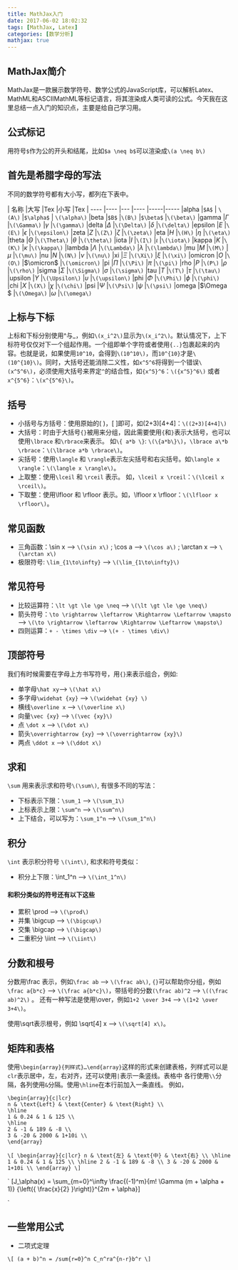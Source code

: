 ```yaml
---
title: MathJax入门
date: 2017-06-02 18:02:32
tags: [MathJax, Latex]
categories: [数学分析] 
mathjax: true
---
```


## MathJax简介

MathJax是一款展示数学符号、数学公式的JavaScript库，可以解析Latex、MathML和ASCIIMathML等标记语言，将其渲染成人类可读的公式。今天我在这里总结一点入门的知识点，主要是给自己学习用。

## 公式标记

用符号`$`作为公的开头和结尾，比如`$a \neq b$`可以渲染成`\(a \neq b\)`

## 首先是希腊字母的写法

不同的数学符号都有大小写，都列在下表中。

| 名称	|大写	|Tex	|小写	|Tex
| ----	|----	|---	|----	|-----|-----
|alpha	|`$A$`	| `\(A\)`	|`$\alpha$`	| `\(\alpha\)`
|beta	|`$B$`	|`\(B\)`	|`$\beta$`	|`\(\beta\)`
|gamma	|$\Gamma$	|`\(\Gamma\)`	|$\gamma$	|`\(\gamma\)`
|delta	|$\Delta$	|`\(\Delta\)`	|$\delta$	|`\(\delta\)`
|epsilon	|$E$	|`\(E\)`	|$\epsilon$	|`\(\epsilon\)`
|zeta	|$Z$	|`\(Z\)`	|$\zeta$	|`\(\zeta\)`
|eta	|$H$	|`\(H\)`	|$\eta$	|`\(\eta\)`
|theta	|$\Theta$	|`\(\Theta\)`	|$\theta$	|`\(\theta\)`
|iota	|$I$	|`\(I\)`	|$\iota$	|`\(\iota\)`
|kappa	|$K$	|`\(K\)`	|$\kappa$	|`\(\kappa\)`
|lambda	|$\Lambda$	|`\(\Lambda\)`	|$\lambda$	|`\(\lambda\)`
|mu	|$M$	|`\(M\)`	|$\mu$	|`\(\mu\)`
|nu	|$N$	|`\(N\)`	|$\nu$	|`\(\nu\)`
|xi	|$\Xi$	|`\(\Xi\)`	|$\xi$	|`\(\xi\)`
|omicron	|$O$	|`\(O\)`	|$\omicron$	|`\(\omicron\)`
|pi	|$\Pi$	|`\(\Pi\)`	|$\pi$	|`\(\pi\)`
|rho	|$P$	|`\(P\)`	|$\rho$	|`\(\rho\)`
|sigma	|$\Sigma$	|`\(\Sigma\)`	|$\sigma$	|`\(\sigma\)`
|tau	|$T$	|`\(T\)`	|$\tau$	|`\(\tau\)`
|upsilon	|$\Upsilon$	|`\(\Upsilon\)`	|$\upsilon$	|`\(\upsilon\)`
|phi	|$\Phi$	|`\(\Phi\)`	|$\phi$	|`\(\phi\)`
|chi	|$X$	|`\(X\)`	|$\chi$	|`\(\chi\)`
|psi	|$\Psi$	|`\(\Psi\)`	|$\psi$	|`\(\psi\)`
|omega	|$\Omega $	|`\(\Omega\)`	|$\omega$	|`\(\omega\)`


## 上标与下标

上标和下标分别使用^与_，例如`\(x_i^2\)`显示为`\(x_i^2\)`。默认情况下，上下标符号仅仅对下一个组起作用。一个组即单个字符或者使用`{..}`包裹起来的内容。也就是说，如果使用`10^10`，会得到`\(10^10\)`，而`10^{10}`才是`\(10^{10}\)`。同时，大括号还能消除二义性，如`x^5^6`将得到一个错误`\(x^5^6\)`，必须使用大括号来界定`^`的结合性，如`{x^5}^6`：`\({x^5}^6\)` 或者 `x^{5^6}`：`\(x^{5^6}\)`。

## 括号

- 小括号与方括号：使用原始的( )，[ ]即可，如(2+3)[4+4]：`\((2+3)[4+4]\)`
- 大括号：时由于大括号`{}`被用来分组，因此需要使用`{`和`}`表示大括号，也可以使用`\lbrace` 和`\rbrace`来表示。
如`\{ a*b \}`:  `\(\{a*b\}\)`，`\lbrace a\*b \rbrace`：`\(\lbrace a*b \rbrace\)`。
- 尖括号：使用`\langle` 和 `\rangle`表示左尖括号和右尖括号。如`\langle x \rangle`：`\(\langle x \rangle\)`。
- 上取整：使用`\lceil` 和 `\rceil` 表示。 如，`\lceil x \rceil`：`\(\lceil x \rceil\)`。
- 下取整：使用\lfloor 和 \rfloor 表示。如，\lfloor x \rfloor：`\(\lfloor x \rfloor\)`。

## 常见函数

- 三角函数：\sin x --> `\(\sin x\)` ; \cos a --> `\(\cos a\)` ; \arctan x --> `\(\arctan x\)`
- 极限符号: `\lim_{1\to\infty}` --> `\(\lim_{1\to\infty}\)`

## 常见符号

- 比较运算符：`\lt \gt \le \ge \neq` --> `\(\lt \gt \le \ge \neq\)`
- 箭头符号：`\to \rightarrow \leftarrow \Rightarrow \Leftarrow \mapsto` --> `\(\to \rightarrow \leftarrow \Rightarrow \Leftarrow \mapsto\)`
- 四则运算：`+ - \times \div` --> `\(+ - \times \div\)`


## 顶部符号

我们有时候需要在字母上方书写符号，用`{}`来表示组合，例如:

- 单字母`\hat xy`--> `\(\hat x\)`
- 多字母`\widehat {xy}` --> `\(\widehat {xy} \)`
- 横线`\overline x` --> `\(\overline x\)`
- 向量`\vec {xy}` --> `\(\vec {xy}\)`
- 点 `\dot x` --> `\(\dot x\)`
- 箭头`\overrightarrow {xy}` --> `\(\overrightarrow {xy}\)`
- 两点 `\ddot x` --> `\(\ddot x\)`

## 求和

`\sum` 用来表示求和符号`\(\sum\)`, 有很多不同的写法：
- 下标表示下限：`\sum_1` --> `\(\sum_1\)`
- 上标表示上限：`\sum^n` --> `\(\sum^n\)`
- 上下结合，可以写为：`\sum_1^n` --> `\(\sum_1^n\)`

## 积分

`\int` 表示积分符号 `\(\int\)`, 和求和符号类似：
- 积分上下限：\int_1^n --> `\(\int_1^n\)`

#### 和积分类似的符号还有以下这些

- 累积 \prod --> `\(\prod\)`
- 并集 \bigcup --> `\(\bigcup\)`
- 交集 \bigcap --> `\(\bigcap\)`
- 二重积分 \iint --> `\(\iint\)`

## 分数和根号

分数用\frac 表示，例如`\frac ab` --> `\(\frac ab\)`, `{}`可以帮助你分组，例如`\frac a{b*c}` --> `\(\frac a{b*c}\)`，带括号的分数`(\frac ab)^2` --> `\((\frac ab)^2\)` 。 还有一种写法是使用\over，例如`1+2 \over 3+4` --> `\(1+2 \over 3+4\)`。

使用\sqrt表示根号，例如 \sqrt[4] x --> `\(\sqrt[4] x\)`。

## 矩阵和表格

使用`\begin{array}{列样式}…\end{array}`这样的形式来创建表格，列样式可以是`clr`表示居中，左，右对齐，还可以使用`|`表示一条竖线。表格中 各行使用`\\`分隔，各列使用`&`分隔。使用`\hline`在本行前加入一条直线。 例如，

```
\begin{array}{c|lcr}
n & \text{Left} & \text{Center} & \text{Right} \\
\hline
1 & 0.24 & 1 & 125 \\
\hline
2 & -1 & 189 & -8 \\
3 & -20 & 2000 & 1+10i \\
\end{array}
```
`\[
\begin{array}{c|lcr}
n & \text{左} & \text{中} & \text{右} \\
\hline
1 & 0.24 & 1 & 125 \\
\hline
2 & -1 & 189 & -8 \\
3 & -20 & 2000 & 1+10i \\
\end{array}
\]`

`
\[J_\alpha(x) = \sum_{m=0}^\infty \frac{(-1)^m}{m! \Gamma (m + \alpha + 1)} {\left({ \frac{x}{2} }\right)}^{2m + \alpha}\]

`

## 一些常用公式

- 二项式定理

`
\[ (a + b)^n = /sum{r=0}^n C_n^ra^{n-r}b^r \]
`





















